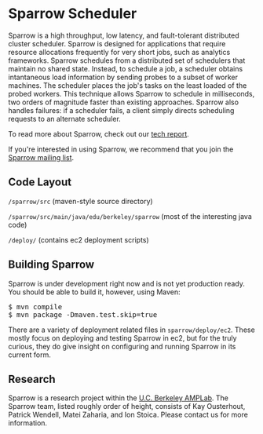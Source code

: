 Sparrow Scheduler
================================
Sparrow is a high throughput, low latency, and fault-tolerant distributed cluster scheduler. Sparrow is designed for applications that require resource allocations frequently for very short jobs, such as analytics frameworks. Sparrow schedules from a distributed set of schedulers that maintain no shared state. Instead, to schedule a job, a scheduler obtains intantaneous load information by sending probes to a subset of worker machines. The scheduler places the job's tasks on the least loaded of the probed workers. This technique allows Sparrow to schedule in milliseconds, two orders of magnitude faster than existing approaches. Sparrow also handles failures: if a scheduler fails, a client simply directs scheduling requests to an alternate scheduler.

To read more about Sparrow, check out our [tech report](http://www.eecs.berkeley.edu/Pubs/TechRpts/2013/EECS-2013-29.html).

If you're interested in using Sparrow, we recommend that you join the [Sparrow mailing list](https://groups.google.com/group/sparrow-scheduler-users).


Code Layout
-------------------------
`/sparrow/src` (maven-style source directory)

`/sparrow/src/main/java/edu/berkeley/sparrow` (most of the interesting java code)

`/deploy/`     (contains ec2 deployment scripts)

Building Sparrow
-------------------------

Sparrow is under development right now and is not yet production ready. You should be able to build it, however, using Maven:

<pre>
$ mvn compile
$ mvn package -Dmaven.test.skip=true
</pre>

There are a variety of deployment related files in `sparrow/deploy/ec2`. These mostly focus on deploying and testing Sparrow in ec2, but for the truly curious, they do give insight on configuring and running Sparrow in its current form.

Research
-------------------------
Sparrow is a research project within the [U.C. Berkeley AMPLab](http://amplab.cs.berkeley.edu/). The Sparrow team, listed roughly order of height, consists of Kay Ousterhout, Patrick Wendell, Matei Zaharia, and Ion Stoica. Please contact us for more information.
